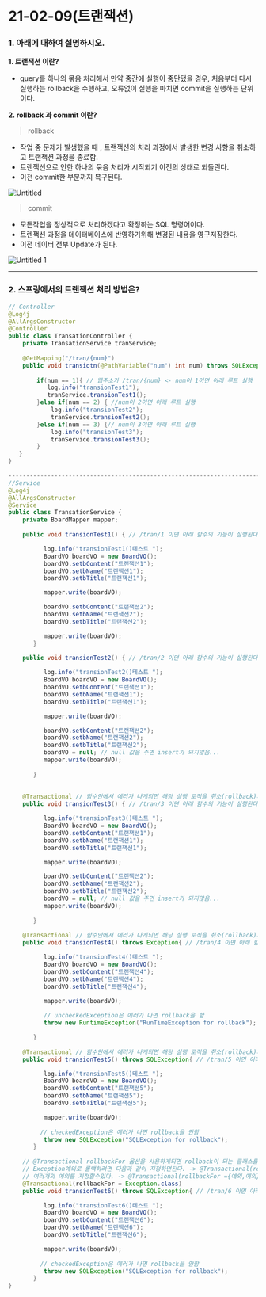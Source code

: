 # 21-02-09(트랜잭션)

### 1. 아래에 대하여 설명하시오.

 **1. 트랜잭션 이란?**

- query를 하나의 묶음 처리해서 만약 중간에 실행이 중단됐을 경우, 처음부터 다시 실행하는 rollback을 수행하고, 오류없이 실행을 마치면 commit을 실행하는 단위이다.

 **2. rollback 과 commit 이란?**

> rollback

- 작업 중 문제가 발생했을 때 , 트랜잭션의 처리 과정에서 발생한 변경 사항을 취소하고 트랜잭션 과정을 종료함.
- 트랜잭션으로 인한 하나의 묶음 처리가 시작되기 이전의 상태로 되돌린다.
- 이전 commit한 부분까지 복구된다.

![Untitled](https://user-images.githubusercontent.com/75012998/107348195-102a8880-6b0a-11eb-8bf4-4ca7939418ae.png)


> commit

- 모든작업을 정상적으로 처리하겠다고 확정하는 SQL 명령어이다.
- 트렌잭션 과정을 데이터베이스에 반영하기위해 변경된 내용을 영구저장한다.
- 이전 데이터 전부 Update가 된다.

![Untitled 1](https://user-images.githubusercontent.com/75012998/107348188-0ef95b80-6b0a-11eb-9d2e-11c4b0ab8d03.png)

---

### 2. 스프링에서의 트랜잭션 처리 방법은?

```java
// Controller
@Log4j
@AllArgsConstructor
@Controller
public class TransationController {
	private TransationService tranService;
	
	@GetMapping("/tran/{num}")
    public void transiotn(@PathVariable("num") int num) throws SQLException {
        
        if(num == 1){ // 웹주소가 /tran/{num} <- num이 1이면 아래 루트 실행
           log.info("transionTest1");
           tranService.transionTest1();
        }else if(num == 2) { //num이 2이면 아래 루트 실행
        	log.info("transionTest2");
            tranService.transionTest2();
        }else if(num == 3) {// num이 3이면 아래 루트 실행
        	log.info("transionTest3");
            tranService.transionTest3();
        }
   }
}

----------------------------------------------------------------------------
//Service
@Log4j
@AllArgsConstructor
@Service
public class TransationService {
	private BoardMapper mapper;
	
	public void transionTest1() { // /tran/1 이면 아래 함수의 기능이 실행된다.

	      log.info("transionTest1()테스트 ");
	      BoardVO boardVO = new BoardVO();
	      boardVO.setbContent("트랜잭션1");
	      boardVO.setbName("트랜잭션1");
	      boardVO.setbTitle("트랜잭션1");

	      mapper.write(boardVO);

	      boardVO.setbContent("트랜잭션2");
	      boardVO.setbName("트랜잭션2");
	      boardVO.setbTitle("트랜잭션2");

	      mapper.write(boardVO);
	   }
	
	public void transionTest2() { // /tran/2 이면 아래 함수의 기능이 실행된다.

	      log.info("transionTest2()테스트 ");
	      BoardVO boardVO = new BoardVO();
	      boardVO.setbContent("트랜잭션1");
	      boardVO.setbName("트랜잭션1");
	      boardVO.setbTitle("트랜잭션1");

	      mapper.write(boardVO);

	      boardVO.setbContent("트랜잭션2");
	      boardVO.setbName("트랜잭션2");
	      boardVO.setbTitle("트랜잭션2");
	      boardVO = null; // null 값을 주면 insert가 되지않음...
	      mapper.write(boardVO);
	      
	   }
	
	
	@Transactional // 함수안에서 에러가 나게되면 해당 실행 로직을 취소(rollback)시킴
	public void transionTest3() { // /tran/3 이면 아래 함수의 기능이 실행된다.

	      log.info("transionTest3()테스트 ");
	      BoardVO boardVO = new BoardVO();
	      boardVO.setbContent("트랜잭션1");
	      boardVO.setbName("트랜잭션1");
	      boardVO.setbTitle("트랜잭션1");

	      mapper.write(boardVO);

	      boardVO.setbContent("트랜잭션2");
	      boardVO.setbName("트랜잭션2");
	      boardVO.setbTitle("트랜잭션2");
	      boardVO = null; // null 값을 주면 insert가 되지않음...
	      mapper.write(boardVO);
	      
	   }
	
	@Transactional // 함수안에서 에러가 나게되면 해당 실행 로직을 취소(rollback)시킴
	public void transionTest4() throws Exception{ // /tran/4 이면 아래 함수의 기능이 실행된다.

	      log.info("transionTest4()테스트 ");
	      BoardVO boardVO = new BoardVO();
	      boardVO.setbContent("트랜잭션4");
	      boardVO.setbName("트랜잭션4");
	      boardVO.setbTitle("트랜잭션4");

	      mapper.write(boardVO);
	      
	      // uncheckedException은 에러가 나면 rollback을 함
	      throw new RuntimeException("RunTimeException for rollback");

	   }
	
	@Transactional // 함수안에서 에러가 나게되면 해당 실행 로직을 취소(rollback)시킴
	public void transionTest5() throws SQLException{ // /tran/5 이면 아래 함수의 기능이 실행된다.

	      log.info("transionTest5()테스트 ");
	      BoardVO boardVO = new BoardVO();
	      boardVO.setbContent("트랜잭션5");
	      boardVO.setbName("트랜잭션5");
	      boardVO.setbTitle("트랜잭션5");

	      mapper.write(boardVO);
	      
	     // checkedException은 에러가 나면 rollback을 안함
	      throw new SQLException("SQLException for rollback");
	   }
	
	// @Transactional rollbackFor 옵션을 사용하게되면 rollback이 되는 클래스를 지정
	// Exception예외로 롤백하려면 다음과 같이 지정하면된다. -> @Transactional(rollbackFor = Exception.class)
	// 여러개의 예외를 지정할수있다. -> @Transactional(rollbackFor ={예외,예외})
 	@Transactional(rollbackFor = Exception.class)
	public void transionTest6() throws SQLException{ // /tran/6 이면 아래 함수의 기능이 실행된다.

	      log.info("transionTest6()테스트 ");
	      BoardVO boardVO = new BoardVO();
	      boardVO.setbContent("트랜잭션6");
	      boardVO.setbName("트랜잭션6");
	      boardVO.setbTitle("트랜잭션6");

	      mapper.write(boardVO);
	      
	     // checkedException은 에러가 나면 rollback을 안함
	      throw new SQLException("SQLException for rollback");
	   }
}
```
